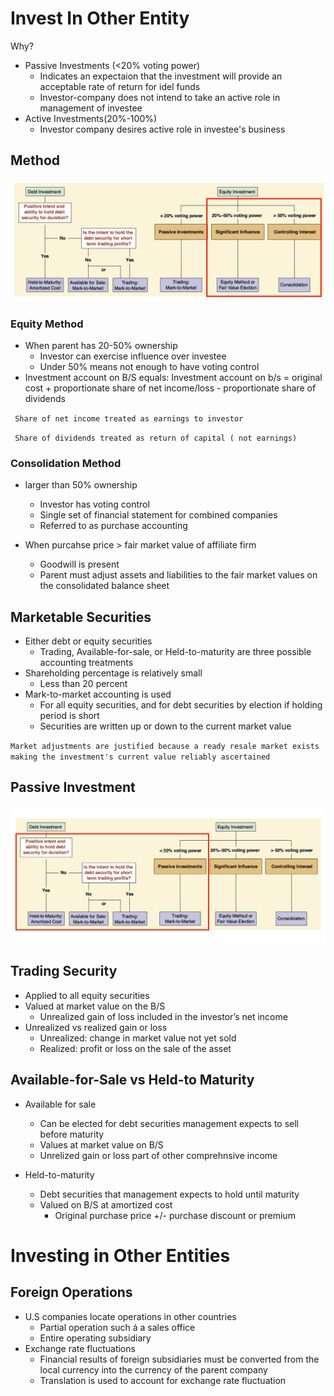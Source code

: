 # Invest In Other Entity

Why? 

* Passive Investments (<20% voting power)
    - Indicates an expectaion that the investment will provide an acceptable rate of return for idel funds
    - Investor-company does not intend to take an active role in management of investee
* Active Investments(20%-100%)
    - Investor company desires active role in investee's business 

## Method
![method](investment-method.png)

### Equity Method 

* When parent has 20-50% ownership
    - Investor can exercise influence over investee
    - Under 50% means not enough to have voting control 
* Investment account on B/S equals: 
Investment account on b/s = original cost + proportionate share of net income/loss - proportionate share of dividends 

`` Share of net income treated as earnings to investor``

`` Share of dividends treated as return of capital ( not earnings)``

### Consolidation Method 

* larger than 50% ownership
    - Investor has voting control 
    - Single set of financial statement for combined companies
    - Referred to as purchase accounting 

* When purcahse price > fair market value of affiliate firm 
    - Goodwill is present 
    - Parent must adjust assets and liabilities to the fair market values on the consolidated balance sheet 

## Marketable Securities 
* Either debt or equity securities 
    - Trading, Available-for-sale, or Held-to-maturity are three possible accounting treatments
* Shareholding percentage is relatively small 
    - Less than 20 percent 
* Mark-to-market accounting is used
    - For all equity securities, and for debt securities by election if holding period is short
    - Securities are written up or down to the current market value 

``Market adjustments are justified because a ready resale market exists making the investment's current value reliably ascertained``

## Passive Investment

![passive](passive.png)

## Trading Security 

* Applied to all equity securities
* Valued at market value on the B/S
    - Unrealized gain of loss included in the investor’s net income
* Unrealized vs realized gain or loss
    - Unrealized: change in market value not yet sold
    - Realized: profit or loss on the sale of the asset

## Available-for-Sale vs Held-to Maturity
* Available for sale 
    - Can be elected for debt securities management expects to sell before maturity
    - Values at market value on B/S
    - Unrelized gain or loss part of other comprehnsive income 

* Held-to-maturity
    - Debt securities that management expects to hold until maturity
    - Valued on B/S at amortized cost   
        * Original purchase price +/- purchase discount or premium 

# Investing in Other Entities

## Foreign Operations 
* U.S companies locate operations in other countries 
    - Partial operation such á a sales office
    - Entire operating subsidiary 
* Exchange rate fluctuations
    - Financial results of foreign subsidiaries must be converted from the local currency into the currency of the parent company
    - Translation is used to account for exchange rate fluctuation 
    
